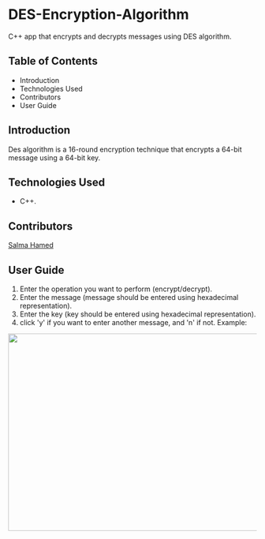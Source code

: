 # DES-Encryption-Algorithm
C++ app that encrypts and decrypts messages using DES algorithm.

## Table of Contents
- Introduction
- Technologies Used
- Contributors
- User Guide

## Introduction
Des algorithm is a 16-round encryption technique that encrypts a 64-bit message using a 64-bit key.


## Technologies Used
- C++.

## Contributors
[Salma Hamed](https://github.com/Salma-Hamed)


## User Guide
1. Enter the operation you want to perform (encrypt/decrypt).
2. Enter the message (message should be entered using hexadecimal representation).
3. Enter the key (key should be entered using hexadecimal representation).
4. click 'y' if you want to enter another message, and 'n' if not.
Example:
<img src = "https://user-images.githubusercontent.com/71777717/142056139-b4f0bec7-60ab-4e7f-afb0-8cdb9b8b0bc7.PNG" width = "1000" height = "400" />
